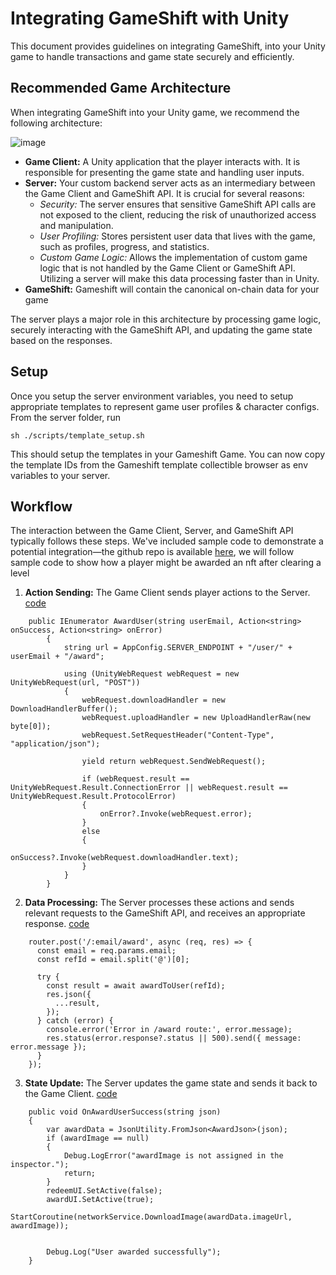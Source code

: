 
# Integrating GameShift with Unity

This document provides guidelines on integrating GameShift, into your Unity game to handle transactions and game state securely and efficiently.

## Recommended Game Architecture

When integrating GameShift into your Unity game, we recommend the following architecture:

![image](https://github.com/harshasomisetty/cube_crusher/assets/25572511/8890f8f0-837b-4787-8bf6-5bf7e72529ea)


- **Game Client:** A Unity application that the player interacts with. It is responsible for presenting the game state and handling user inputs.
- **Server:** Your custom backend server acts as an intermediary between the Game Client and GameShift API. It is crucial for several reasons:
  - *Security:* The server ensures that sensitive GameShift API calls are not exposed to the client, reducing the risk of unauthorized access and manipulation.
  - *User Profiling:* Stores persistent user data that lives with the game, such as profiles, progress, and statistics.
  - *Custom Game Logic:* Allows the implementation of custom game logic that is not handled by the Game Client or GameShift API. Utilizing a server will make this data processing faster than in Unity.
 - **GameShift:** Gameshift will contain the canonical on-chain data for your game

The server plays a major role in this architecture by processing game logic, securely interacting with the GameShift API, and updating the game state based on the responses.

## Setup

Once you setup the server environment variables, you need to setup appropriate templates to represent game user profiles & character configs. From the server folder, run

```
sh ./scripts/template_setup.sh
```

This should setup the templates in your Gameshift Game. You can now copy the template IDs from the Gameshift template collectible browser as env variables to your server.


## Workflow

The interaction between the Game Client, Server, and GameShift API typically follows these steps. We've included sample code to demonstrate a potential integration—the github repo is available [here](https://github.com/harshasomisetty/cube_crusher/tree/main), we will follow sample code to show how a player might be awarded an nft after clearing a level

1. **Action Sending:** The Game Client sends player actions to the Server. [code](https://github.com/harshasomisetty/cube_crusher/blob/438d3047d4b86a3a4c5ec958b642a0490cbef2c4/3dgame/Assets/Scripts/Data/NetworkService.cs#L49)


```
    public IEnumerator AwardUser(string userEmail, Action<string> onSuccess, Action<string> onError)
        {
            string url = AppConfig.SERVER_ENDPOINT + "/user/" + userEmail + "/award";

            using (UnityWebRequest webRequest = new UnityWebRequest(url, "POST"))
            {
                webRequest.downloadHandler = new DownloadHandlerBuffer();
                webRequest.uploadHandler = new UploadHandlerRaw(new byte[0]);
                webRequest.SetRequestHeader("Content-Type", "application/json");

                yield return webRequest.SendWebRequest();

                if (webRequest.result == UnityWebRequest.Result.ConnectionError || webRequest.result == UnityWebRequest.Result.ProtocolError)
                {
                    onError?.Invoke(webRequest.error);
                }
                else
                {
                    onSuccess?.Invoke(webRequest.downloadHandler.text);
                }
            }
        }
```


2. **Data Processing:** The Server processes these actions and sends relevant requests to the GameShift API, and receives an appropriate response. [code](https://github.com/harshasomisetty/cube_crusher/blob/438d3047d4b86a3a4c5ec958b642a0490cbef2c4/server/src/routes/user.ts#L156)


```
    router.post('/:email/award', async (req, res) => {
      const email = req.params.email;
      const refId = email.split('@')[0];
    
      try {
        const result = await awardToUser(refId);
        res.json({
          ...result,
        });
      } catch (error) {
        console.error('Error in /award route:', error.message);
        res.status(error.response?.status || 500).send({ message: error.message });
      }
    });
```

3. **State Update:** The Server updates the game state and sends it back to the Game Client. [code](https://github.com/harshasomisetty/cube_crusher/blob/438d3047d4b86a3a4c5ec958b642a0490cbef2c4/3dgame/Assets/Scripts/Menus/EndMenu.cs#L81)

```
    public void OnAwardUserSuccess(string json)
    {
        var awardData = JsonUtility.FromJson<AwardJson>(json);
        if (awardImage == null)
        {
            Debug.LogError("awardImage is not assigned in the inspector.");
            return;
        }
        redeemUI.SetActive(false);
        awardUI.SetActive(true);
        StartCoroutine(networkService.DownloadImage(awardData.imageUrl, awardImage));
    
    
        Debug.Log("User awarded successfully");
    }
```
